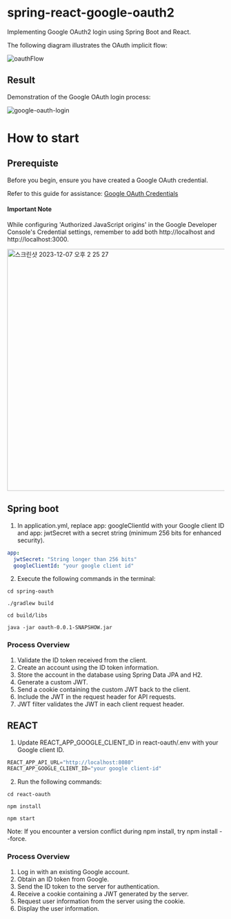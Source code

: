 # spring-react-google-oauth2

Implementing Google OAuth2 login using Spring Boot and React.

The following diagram illustrates the OAuth implicit flow:

![oauthFlow](https://user-images.githubusercontent.com/55564829/172382434-48ed0c73-dadb-4b85-ab22-19d9e1b89033.png)

## Result

Demonstration of the Google OAuth login process:


![google-oauth-login](https://user-images.githubusercontent.com/55564829/172130755-ab1dc492-0686-407a-8d64-ba9816f941a4.gif)


# How to start

## Prerequiste

Before you begin, ensure you have created a Google OAuth credential.

Refer to this guide for assistance: [Google OAuth Credentials](https://docs.retool.com/data-sources/guides/authentication/google-oauth)

#### Important Note

While configuring 'Authorized JavaScript origins' in the Google Developer Console's Credential settings, remember to add both http://localhost and http://localhost:3000.

<img width="561" alt="스크린샷 2023-12-07 오후 2 25 27" src="https://github.com/baezzys/spring-react-google-oauth2/assets/55564829/284556b1-4c70-4c65-9384-df1e6dc37893">


## Spring boot

1. In application.yml, replace app: googleClientId with your Google client ID and app: jwtSecret with a secret string (minimum 256 bits for enhanced security).

```yaml
app:
  jwtSecret: "String longer than 256 bits"
  googleClientId: "your google client id"
```

2. Execute the following commands in the terminal:
```shell
cd spring-oauth

./gradlew build

cd build/libs

java -jar oauth-0.0.1-SNAPSHOW.jar
```

### Process Overview

1. Validate the ID token received from the client.
2. Create an account using the ID token information.
3. Store the account in the database using Spring Data JPA and H2.
4. Generate a custom JWT.
5. Send a cookie containing the custom JWT back to the client.
6. Include the JWT in the request header for API requests.
7. JWT filter validates the JWT in each client request header.

## REACT

1. Update REACT_APP_GOOGLE_CLIENT_ID in react-oauth/.env with your Google client ID.

```js
REACT_APP_API_URL="http://localhost:8080"
REACT_APP_GOOGLE_CLIENT_ID="your google client-id"
```

2. Run the following commands:
```shell
cd react-oauth

npm install

npm start
```

Note: If you encounter a version conflict during npm install, try npm install --force.

### Process Overview

1. Log in with an existing Google account.
2. Obtain an ID token from Google.
3. Send the ID token to the server for authentication.
4. Receive a cookie containing a JWT generated by the server.
5. Request user information from the server using the cookie.
6. Display the user information.


